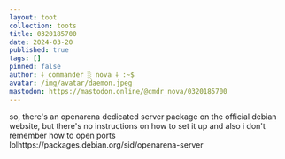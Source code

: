 ```yaml
---
layout: toot
collection: toots
title: 0320185700
date: 2024-03-20
published: true
tags: []
pinned: false
author: ⸸ commander ░ nova ⸸ :~$
avatar: /img/avatar/daemon.jpeg
mastodon: https://mastodon.online/@cmdr_nova/0320185700
---
```


so, there's an openarena dedicated server package on the official debian website, but there's no instructions on how to set it up and also i don't remember how to open ports lolhttps://packages.debian.org/sid/openarena-server
